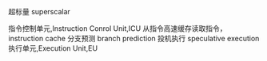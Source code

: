 

超标量 superscalar

指令控制单元,Instruction Conrol Unit,ICU
从指令高速缓存读取指令，instruction cache
	分支预测 branch prediction
	投机执行 speculative execution
执行单元,Execution Unit,EU












